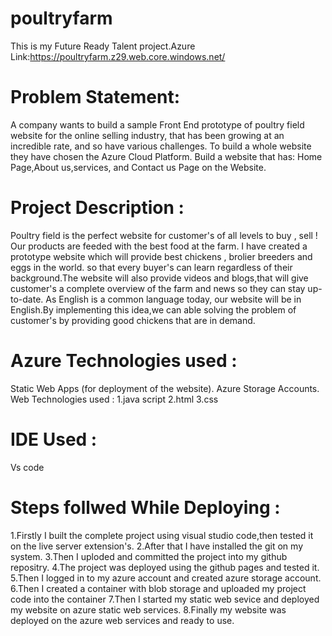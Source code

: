# poultryfarm
This is my Future Ready Talent project.Azure Link:https://poultryfarm.z29.web.core.windows.net/

# Problem Statement:
A company wants to build a sample Front End prototype of poultry field website for the online selling industry, that has been growing at an incredible rate, and so have various challenges. To build a whole website they have chosen the Azure Cloud Platform. Build a website that has: Home Page,About us,services, and Contact us Page on the Website.

# Project Description :
Poultry field is the perfect website for customer's of all levels to buy , sell ! Our products are feeded with the best food at the farm. I have created a prototype website which will provide best chickens , brolier breeders and eggs in the world. so that
every buyer's can learn regardless of their background.The website will also provide videos and blogs,that will give customer's a complete overview of the farm and news so they can stay up-to-date. As English is a common language today, our website will be in English.By implementing this idea,we can able solving the problem of customer's by providing good chickens that are in demand.

# Azure Technologies used :
Static Web Apps (for deployment of the website).
Azure Storage Accounts.
Web Technologies used :
1.java script 2.html 3.css

# IDE Used :
Vs code

# Steps follwed While Deploying :
1.Firstly I built the complete project using visual studio code,then tested it on the live server extension's.
2.After that I have installed the git on my system.
3.Then I uploded and committed the project into my github repositry.
4.The project was deployed using the github pages and tested it.
5.Then I logged in to my azure account and created azure storage account.
6.Then I created a container with blob storage and uploaded my project code into the container
7.Then I started my static web sevice and deployed my website on azure static web services.
8.Finally my website was deployed on the azure web services and ready to use.                                     
